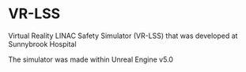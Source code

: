 # VR-LSS
 Virtual Reality LINAC Safety Simulator (VR-LSS) that was developed at Sunnybrook Hospital


The simulator was made within Unreal Engine v5.0